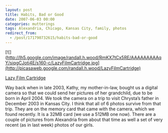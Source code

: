 ```yaml
---
layout: post
title: Habits, Bad or Good
date: 2007-06-03 00:00
categories: mutterings
tags: Alexandria, Chicago, Kansas City, family, photos
redirect_from:
  - /post/171790732615/habits-bad-or-good
---
```

[![](http://lh5.google.com/image/randall.h.wood/RmKX7tCx5RE/AAAAAAAAAqY/siqgCJoti4E/s160-c/LazyFilmCartridge.jpg](http://picasaweb.google.com/randall.h.wood/LazyFilmCartridge)

[Lazy Film Cartridge](http://picasaweb.google.com/randall.h.wood/LazyFilmCartridge)

Way back when in late 2003, Kathy, my mother-in-law, bought us a digital camera so that we could send her pictures of her grandchild, due to be born in April 2004. We took the camera on a trip to visit Chrysta&rsquo;s father in December 2003 in Kansas City. I think that all of 6 photos survive from that trip. They are on the memory card that came with the camera, which we found recently. It is a 32MB card (we use a 512MB one now). There are a couple of pictures from Alexandria from about that time as well a set of very recent (as in last week) photos of our girls.
